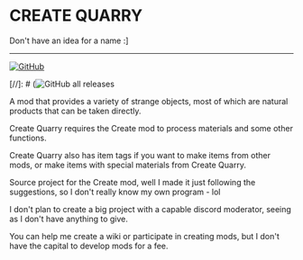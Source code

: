 # CREATE QUARRY
Don't have an idea for a name :]

---

[![GitHub](https://img.shields.io/github/license/kanaede/CreateQuarry?style=for-the-badge)](LICENSE)

[//]: # (![GitHub all releases](https://img.shields.io/github/downloads/kanaede/CreateQuarry/total?style=for-the-badge)

A mod that provides a variety of strange objects, most of which are natural products that can be taken directly.

Create Quarry requires the Create mod to process materials and some other functions.

Create Quarry also has item tags if you want to make items from other mods, or make items with special materials from Create Quarry.

Source project for the Create mod, well I made it just following the suggestions,
so I don't really know my own program - lol

I don't plan to create a big project with a capable discord moderator, seeing as I don't have anything to give.

You can help me create a wiki or participate in creating mods, but I don't have the capital to develop mods for a fee.